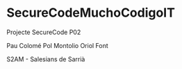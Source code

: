 # SecureCodeMuchoCodigoIT
Projecte SecureCode P02

Pau Colomé
Pol Montolio
Oriol Font

S2AM - Salesians de Sarrià
